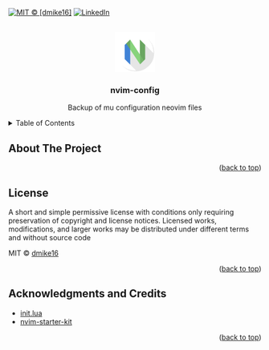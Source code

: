 <div id="top"></div>
<!--
*** Thanks for checking out the Best-README-Template. If you have a suggestion
*** that would make this better, please fork the repo and create a pull request
*** or simply open an issue with the tag "enhancement".
*** Don't forget to give the project a star!
*** Thanks again! Now go create something AMAZING! :D
-->

[![MIT © [dmike16]][license-shield]][license-url]
[![LinkedIn][linkedin-shield]][linkedin-url]
<!-- PROJECT LOGO -->
<br />
<div align="center">
  <a href="https://https://github.com/dmike16/nvim-config">
    <img src="images/logo.svg" alt="Logo" width="80" height="80">
  </a>

<h3 align="center">nvim-config</h3>

  <p align="center">
    Backup of mu configuration neovim files
  </p>
</div>


<!-- TABLE OF CONTENTS -->
<details>
  <summary>Table of Contents</summary>
  <ol>
    <li>
      <a href="#about-the-project">About The Project</a>
    </li>
    <li><a href="#license">License</a></li>
    <li><a href="#acknowledgments">Acknowledgments</a></li>
  </ol>
</details>



<!-- ABOUT THE PROJECT -->
## About The Project


<p align="right">(<a href="#top">back to top</a>)</p>


<!-- LICENSE -->
## License

A short and simple permissive license with conditions only requiring preservation of copyright and license notices. Licensed works, modifications, and larger works may be distributed under different terms and without source code

MIT © [dmike16](./LICENSE)

<p align="right">(<a href="#top">back to top</a>)</p>

<!-- ACKNOWLEDGMENTS -->
## Acknowledgments and Credits

* [init.lua](https://github.com/ThePrimeagen/init.lua)
* [nvim-starter-kit](https://github.com/bcampolo/nvim-starter-kit)

<p align="right">(<a href="#top">back to top</a>)</p>

[license-shield]: https://img.shields.io/github/license/dmike16/nvim-config.svg?style=for-the-badge
[license-url]: https://github.com/dmike16/nvim-config/blob/main/LICENSE
[linkedin-shield]: https://img.shields.io/badge/-LinkedIn-black.svg?style=for-the-badge&logo=linkedin&colorB=555
[linkedin-url]: https://linkedin.com/in/michele-cipolla
